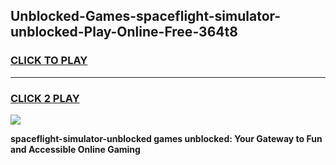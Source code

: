 
## Unblocked-Games-spaceflight-simulator-unblocked-Play-Online-Free-364t8
<h3>
<a href="https://premium76.site?title=spaceflight-simulator-unblocked&ref=26A">CLICK TO PLAY</a></h3>
<hr>

<h3>
<a href="https://premium76.site?title=spaceflight-simulator-unblocked&ref=26A">CLICK 2 PLAY</a>
  
</h3>

<a href="https://premium76.site?title=spaceflight-simulator-unblocked&ref=26A"><img src="https://clearcache.store/games.png"></a>


**spaceflight-simulator-unblocked games unblocked: Your Gateway to Fun and Accessible Online Gaming**
